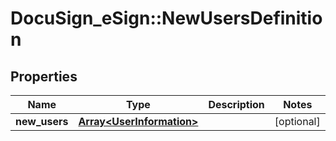 # DocuSign_eSign::NewUsersDefinition

## Properties
Name | Type | Description | Notes
------------ | ------------- | ------------- | -------------
**new_users** | [**Array&lt;UserInformation&gt;**](UserInformation.md) |  | [optional] 


